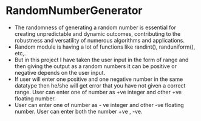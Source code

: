 # RandomNumberGenerator
* The randomness of generating a random number  is essential for creating unpredictable and dynamic outcomes, contributing to the robustness and versatility of numerous algorithms and applications.
* Random module is having a lot of functions like randint(), randuniform(), etc,.
* But in this project I have taken the user input in the form of range and then giving the output as a random numbers it can be positive or negative depends on the user input.
* If user will enter one positive and one negative number in the same datatype then he/she will get error that you have not given a correct range. User can enter one of number as +ve integer and other +ve floating number.
* User can enter one of number as - ve integer and other -ve floating number. User can enter both the number +ve , -ve.
